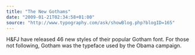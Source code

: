 ```yaml
---
title: "The New Gothams"
date: "2009-01-21T02:34:58+01:00"
source: "http://www.typography.com/ask/showBlog.php?blogID=165"
---
```


H&FJ have released 46 new styles of their popular Gotham font. For those not following, Gotham was the typeface used by the Obama campaign.
